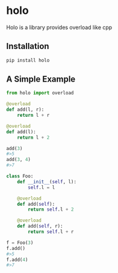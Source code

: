 # holo
Holo is a library provides overload like cpp

## Installation

```py
pip install holo
```


## A Simple Example

```py
from holo import overload

@overload
def add(l, r):
    return l + r

@overload
def add(l):
    return l + 2

add(3)
#>5
add(3, 4)
#>7

class Foo:
    def __init__(self, l):
        self.l = l

    @overload
    def add(self):
        return self.l + 2

    @overload
    def add(self, r):
        return self.l + r

f = Foo(3)
f.add()
#>5
f.add(4)
#>7
```
